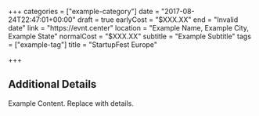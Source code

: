 +++
categories = ["example-category"]
date = "2017-08-24T22:47:01+00:00"
draft = true
earlyCost = "$XXX.XX"
end = "Invalid date"
link = "https://evnt.center"
location = "Example Name, Example City, Example State"
normalCost = "$XXX.XX"
subtitle = "Example Subtitle"
tags = ["example-tag"]
title = "StartupFest Europe"

+++

<!--more-->

## Additional Details

Example Content. Replace with details.
